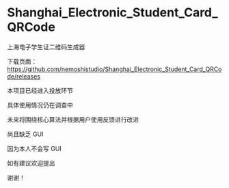 # Shanghai_Electronic_Student_Card_QRCode
上海电子学生证二维码生成器

下载页面：https://github.com/nemoshistudio/Shanghai_Electronic_Student_Card_QRCode/releases


本项目已经进入投放环节

具体使用情况仍在调查中

未来将围绕核心算法并根据用户使用反馈进行改进

尚且缺乏 GUI 

因为本人不会写 GUI

如有建议欢迎提出

谢谢！

